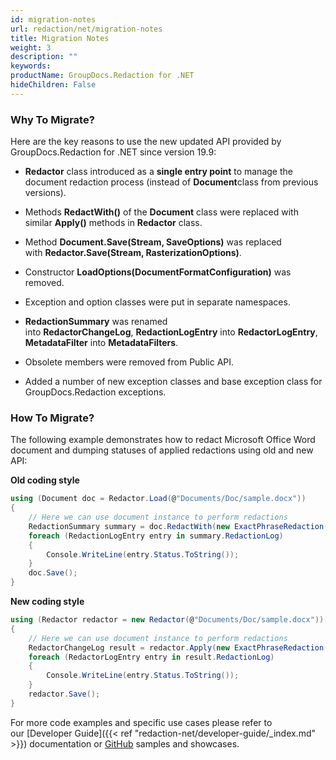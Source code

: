```yaml
---
id: migration-notes
url: redaction/net/migration-notes
title: Migration Notes
weight: 3
description: ""
keywords: 
productName: GroupDocs.Redaction for .NET
hideChildren: False
---
```

### Why To Migrate?

  
Here are the key reasons to use the new updated API provided by GroupDocs.Redaction for .NET since version 19.9:

*   **Redactor** class introduced as a **single entry point** to manage the document redaction process (instead of **Document**class from previous versions).
    
*   Methods **RedactWith()** of the **Document** class were replaced with similar **Apply()** methods in **Redactor** class.
    
*   Method **Document.Save(Stream, SaveOptions)** was replaced with **Redactor.Save(Stream, RasterizationOptions)**.
*   Constructor **LoadOptions(DocumentFormatConfiguration)** was removed.  
    
*   Exception and option classes were put in separate namespaces.   
    
*   **RedactionSummary** was renamed into **RedactorChangeLog**, **RedactionLogEntry** into **RedactorLogEntry**, **MetadataFilter** into **MetadataFilters**.  
    
*   Obsolete members were removed from Public API.
    
*   Added a number of new exception classes and base exception class for GroupDocs.Redaction exceptions.  
    

### How To Migrate?

The following example demonstrates how to redact Microsoft Office Word document and dumping statuses of applied redactions using old and new API:  

**Old coding style**

```csharp
using (Document doc = Redactor.Load(@"Documents/Doc/sample.docx"))
{
    // Here we can use document instance to perform redactions
	RedactionSummary summary = doc.RedactWith(new ExactPhraseRedaction("John Doe", new ReplacementOptions("[personal]")));
	foreach (RedactionLogEntry entry in summary.RedactionLog)
	{
		Console.WriteLine(entry.Status.ToString());
	}
    doc.Save();
}
```

**New coding style**

```csharp
using (Redactor redactor = new Redactor(@"Documents/Doc/sample.docx"))
{
    // Here we can use document instance to perform redactions
    RedactorChangeLog result = redactor.Apply(new ExactPhraseRedaction("John Doe", new ReplacementOptions("[personal]")));
	foreach (RedactorLogEntry entry in result.RedactionLog)
	{
		Console.WriteLine(entry.Status.ToString());
	}
	redactor.Save();
}
```

For more code examples and specific use cases please refer to our [Developer Guide]({{< ref "redaction-net/developer-guide/_index.md" >}}) documentation or [GitHub](https://github.com/groupdocs-redaction/GroupDocs.Redaction-for-.NET) samples and showcases.
